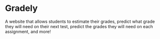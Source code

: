 # Gradely

A website that allows students to estimate their grades, predict what grade they will need
on their next test, predict the grades they will need on each assignment, and more!
